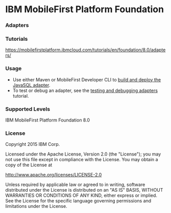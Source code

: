 IBM MobileFirst Platform Foundation
===
### Adapters

### Tutorials
https://mobilefirstplatform.ibmcloud.com/tutorials/en/foundation/8.0/adapters/

### Usage

* Use either Maven or MobileFirst Developer CLI to [build and deploy the JavaSQL adapter](https://mobilefirstplatform.ibmcloud.com/tutorials/en/foundation/8.0/adapters/creating-adapters/).
* To test or debug an adapter, see the [testing and debugging adapters](https://mobilefirstplatform.ibmcloud.com/tutorials/en/foundation/8.0/adapters/testing-and-debugging-adapters) tutorial.

### Supported Levels
IBM MobileFirst Platform Foundation 8.0

### License
Copyright 2015 IBM Corp.

Licensed under the Apache License, Version 2.0 (the "License");
you may not use this file except in compliance with the License.
You may obtain a copy of the License at

http://www.apache.org/licenses/LICENSE-2.0

Unless required by applicable law or agreed to in writing, software
distributed under the License is distributed on an "AS IS" BASIS,
WITHOUT WARRANTIES OR CONDITIONS OF ANY KIND, either express or implied.
See the License for the specific language governing permissions and
limitations under the License.
